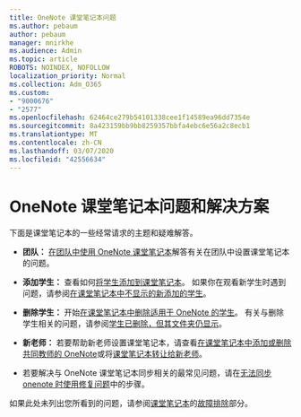 ```yaml
---
title: OneNote 课堂笔记本问题
ms.author: pebaum
author: pebaum
manager: mnirkhe
ms.audience: Admin
ms.topic: article
ROBOTS: NOINDEX, NOFOLLOW
localization_priority: Normal
ms.collection: Adm_O365
ms.custom:
- "9000676"
- "2577"
ms.openlocfilehash: 62464ce279b54101338cee1f14589ea96dd7354e
ms.sourcegitcommit: 8a423159bb9bb8259357bbfa4ebc6e56a2c8ecb1
ms.translationtype: MT
ms.contentlocale: zh-CN
ms.lasthandoff: 03/07/2020
ms.locfileid: "42556634"
---
```

# <a name="onenote-class-notebook-issues-and-resolutions"></a>OneNote 课堂笔记本问题和解决方案

下面是课堂笔记本的一些经常请求的主题和疑难解答。

- **团队：** [在团队中使用 OneNote 课堂笔记本](https://support.office.com/article/bd77f11f-27cd-4d41-bfbd-2b11799f1440)解答有关在团队中设置课堂笔记本的问题。

- **添加学生：** 查看如何[将学生添加到课堂笔记本](https://support.office.com/article/149882af-506a-4689-9fee-39309b97aae8)。 如果你在观看新学生时遇到问题，请参阅[在课堂笔记本中不显示的新添加的学生](https://support.office.com/article/4da02c45-b435-4af1-921b-51b8ee40e1c9)。

- **删除学生：** 开始[在课堂笔记本中删除适用于 OneNote 的学生](https://support.office.com/article/86dcf019-408f-4de8-8055-eb61f1578c3c)。 有关与删除学生相关的问题，请参阅[学生已删除，但其文件夹仍显示](https://support.office.com/article/0ed81eaa-c14a-436f-bb6f-ce95f130cc71)。

- **新老师：** 若要帮助新老师设置课堂笔记本，请查看[在课堂笔记本中添加或删除共同教师的 OneNote](https://support.office.com/article/fdcb870b-49a7-4a14-9ea6-d817f88026f8)或将[课堂笔记本转让给新老师](https://support.office.com/article/84ef5d4a-0eec-4d5b-bc22-1317bc3b9027)。

- 若要解决与 OneNote 课堂笔记本同步相关的最常见问题，请在[无法同步 onenote 时使用修复问题](https://support.office.com/article/Fix-issues-when-you-can-t-sync-OneNote-299495ef-66d1-448f-90c1-b785a6968d45)中的步骤。

如果此处未列出您所看到的问题，请参阅[课堂笔记本](https://support.office.com/article/class-notebook-ee70aff9-52e8-449f-be6a-7cbc1d65eaea)的[故障排除](https://support.office.com/article/class-notebook-ee70aff9-52e8-449f-be6a-7cbc1d65eaea#ID0EAABAAA=Manage&ID0EABAAA=Troubleshoot)部分。 


